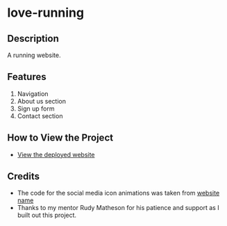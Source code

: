 # love-running

## Description

A running website.

## Features

1. Navigation
2. About us section
3. Sign up form
4. Contact section

## How to View the Project

-   [View the deployed website](https://username.github.io/codingclub/)

## Credits

-   The code for the social media icon animations was taken from [website name](https://username2.github.io/projectname/)
-   Thanks to my mentor Rudy Matheson for his patience and support as I built out this project.
